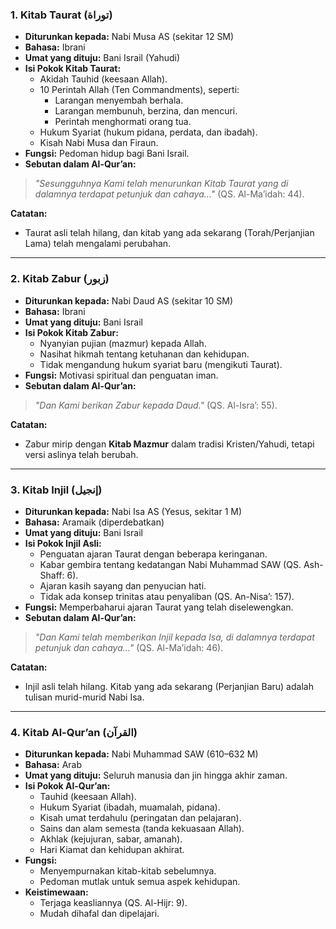 ### **1. Kitab Taurat (توراة)**

- **Diturunkan kepada:** Nabi Musa AS (sekitar 12 SM)
- **Bahasa:** Ibrani
- **Umat yang dituju:** Bani Israil (Yahudi)
- **Isi Pokok Kitab Taurat:**
	- Akidah Tauhid (keesaan Allah).
    - 10 Perintah Allah (Ten Commandments), seperti:
        - Larangan menyembah berhala.
        - Larangan membunuh, berzina, dan mencuri.
        - Perintah menghormati orang tua.
    - Hukum Syariat (hukum pidana, perdata, dan ibadah).
    - Kisah Nabi Musa dan Firaun.
- **Fungsi:** Pedoman hidup bagi Bani Israil.
- **Sebutan dalam Al-Qur’an:**

> _"Sesungguhnya Kami telah menurunkan Kitab Taurat yang di dalamnya terdapat petunjuk dan cahaya..."_ (QS. Al-Ma’idah: 44).


**Catatan:**
- Taurat asli telah hilang, dan kitab yang ada sekarang (Torah/Perjanjian Lama) telah mengalami perubahan.

---

### **2. Kitab Zabur (زبور)**

- **Diturunkan kepada:** Nabi Daud AS (sekitar 10 SM)
- **Bahasa:** Ibrani
- **Umat yang dituju:** Bani Israil
- **Isi Pokok Kitab Zabur:**
    - Nyanyian pujian (mazmur) kepada Allah.
    - Nasihat hikmah tentang ketuhanan dan kehidupan.
    - Tidak mengandung hukum syariat baru (mengikuti Taurat).
- **Fungsi:** Motivasi spiritual dan penguatan iman.
- **Sebutan dalam Al-Qur’an:**

> _"Dan Kami berikan Zabur kepada Daud."_ (QS. Al-Isra’: 55).


**Catatan:**
- Zabur mirip dengan **Kitab Mazmur** dalam tradisi Kristen/Yahudi, tetapi versi aslinya telah berubah.

---

### **3. Kitab Injil (إنجيل)**

- **Diturunkan kepada:** Nabi Isa AS (Yesus, sekitar 1 M)
- **Bahasa:** Aramaik (diperdebatkan)
- **Umat yang dituju:** Bani Israil
- **Isi Pokok Injil Asli:**
    - Penguatan ajaran Taurat dengan beberapa keringanan.
    - Kabar gembira tentang kedatangan Nabi Muhammad SAW (QS. Ash-Shaff: 6).
    - Ajaran kasih sayang dan penyucian hati.
    - Tidak ada konsep trinitas atau penyaliban (QS. An-Nisa’: 157).
- **Fungsi:** Memperbaharui ajaran Taurat yang telah diselewengkan.
- **Sebutan dalam Al-Qur’an:**

> _"Dan Kami telah memberikan Injil kepada Isa, di dalamnya terdapat petunjuk dan cahaya..."_ (QS. Al-Ma’idah: 46).


**Catatan:**
- Injil asli telah hilang. Kitab yang ada sekarang (Perjanjian Baru) adalah tulisan murid-murid Nabi Isa.

---

### **4. Kitab Al-Qur’an (القرآن)**

- **Diturunkan kepada:** Nabi Muhammad SAW (610–632 M)
- **Bahasa:** Arab
- **Umat yang dituju:** Seluruh manusia dan jin hingga akhir zaman.
- **Isi Pokok Al-Qur’an:**
    - Tauhid (keesaan Allah).
    - Hukum Syariat (ibadah, muamalah, pidana).
    - Kisah umat terdahulu (peringatan dan pelajaran).
    - Sains dan alam semesta (tanda kekuasaan Allah).
    - Akhlak (kejujuran, sabar, amanah).
    - Hari Kiamat dan kehidupan akhirat.
- **Fungsi:**
    - Menyempurnakan kitab-kitab sebelumnya.
    - Pedoman mutlak untuk semua aspek kehidupan.
- **Keistimewaan:**
    - Terjaga keasliannya (QS. Al-Hijr: 9).
    - Mudah dihafal dan dipelajari.